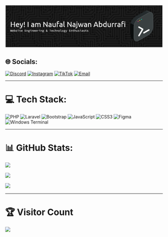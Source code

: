![Naufal Najwan Abdurrafi](github-header-banner.png)

## 🌐 Socials:
[![Discord](https://img.shields.io/badge/Discord-%237289DA.svg?logo=discord&logoColor=white)](https://discord.gg/785856102025396254) 
[![Instagram](https://img.shields.io/badge/Instagram-%23E4405F.svg?logo=Instagram&logoColor=white)](https://instagram.com/naufalnjwn__) 
[![TikTok](https://img.shields.io/badge/TikTok-%23000000.svg?logo=TikTok&logoColor=white)](https://tiktok.com/@.wanafi) 
[![Email](https://img.shields.io/badge/Email-D14836?logo=gmail&logoColor=white)](mailto:wanafijuya@gmail.com) 

---

# 💻 Tech Stack:
![PHP](https://img.shields.io/badge/php-%23777BB4.svg?style=for-the-badge&logo=php&logoColor=white)
![Laravel](https://img.shields.io/badge/laravel-%23FF2D20.svg?style=for-the-badge&logo=laravel&logoColor=white)
![Bootstrap](https://img.shields.io/badge/bootstrap-%23563D7C.svg?style=for-the-badge&logo=bootstrap&logoColor=white)
![JavaScript](https://img.shields.io/badge/javascript-%23323330.svg?style=for-the-badge&logo=javascript&logoColor=%23F7DF1E)
![CSS3](https://img.shields.io/badge/css3-%231572B6.svg?style=for-the-badge&logo=css3&logoColor=white)
![Figma](https://img.shields.io/badge/figma-%23F24E1E.svg?style=for-the-badge&logo=figma&logoColor=white)
![Windows Terminal](https://img.shields.io/badge/Windows%20Terminal-%234D4D4D.svg?style=for-the-badge&logo=windows-terminal&logoColor=white)

---

# 📊 GitHub Stats:
<!-- Basic stats -->
![](https://github-readme-stats.vercel.app/api?username=Wanafi&theme=dark&hide_border=false&include_all_commits=true&count_private=false)<br/>

<!-- Streak -->
![](https://nirzak-streak-stats.vercel.app/?user=Wanafi&theme=dark&hide_border=false)<br/>

<!-- Top Languages (kalau private repo ga muncul, tetap ada badge manual di atas) -->
![](https://github-readme-stats.vercel.app/api/top-langs/?username=Wanafi&theme=dark&hide_border=false&layout=compact&count_private=true&cache_seconds=60)

---

# 🏆 Visitor Count
[![](https://visitcount.itsvg.in/api?id=Wanafi&icon=0&color=0)](https://visitcount.itsvg.in)

